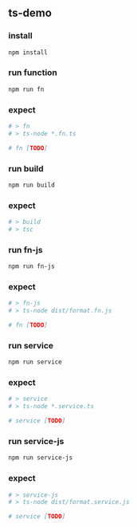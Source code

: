 ## ts-demo

### install
```sh
npm install
```

### run function
```sh
npm run fn
```

### expect
```sh
# > fn
# > ts-node *.fn.ts

# fn [TODO]
```

### run build
```sh
npm run build
```

### expect
```sh
# > build
# > tsc
```

### run fn-js
```sh
npm run fn-js
```

### expect
```sh
# > fn-js
# > ts-node dist/format.fn.js

# fn [TODO]
```

### run service
```sh
npm run service
```

### expect
```sh
# > service
# > ts-node *.service.ts

# service [TODO]
```

### run service-js
```sh
npm run service-js
```

### expect
```sh
# > service-js
# > ts-node dist/format.service.js

# service [TODO]
```
